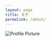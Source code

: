 ```yaml
---
layout: page
title: 关于
permalink: /about/
---
```


<img src="{{ site.baseurl }}/assets/img/logo.jpg" title="Profile Picture" class="profile">